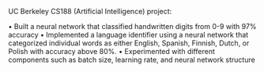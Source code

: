 UC Berkeley CS188 (Artificial Intelligence) project:

• Built a neural network that classified handwritten digits from 0-9 with 97% accuracy
• Implemented a language identifier using a neural network that categorized individual words as either English, Spanish, Finnish, Dutch, or Polish with accuracy above 80%.
• Experimented with different components such as batch size, learning rate, and neural network structure
